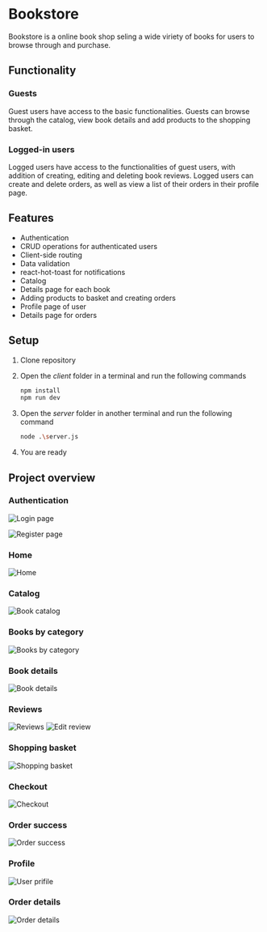 # Bookstore

Bookstore is a online book shop seling a wide viriety of books for users to browse through and purchase.

## Functionality
### Guests
Guest users have access to the basic functionalities. Guests can browse through the catalog, view book details and add products to the shopping basket.

### Logged-in users
Logged users have access to the functionalities of guest users, with addition of creating, editing and deleting book reviews. Logged users can create and delete orders, as well as view a list of their orders in their profile page.


## Features
* Authentication
* CRUD operations for authenticated users
* Client-side routing
* Data validation
* react-hot-toast for notifications
* Catalog 
* Details page for each book
* Adding products to basket and creating orders 
* Profile page of user
* Details page for orders

## Setup
1. Clone repository

2. Open the *client* folder in a terminal and run the following commands
   ```bash
   npm install 
   npm run dev  
   ```

3. Open the *server* folder in another terminal and run the following command
    ```bash
    node .\server.js
    ```

4. You are ready



## Project overview

### Authentication
![Login page](./screenshots/login.png)  

![Register page](./screenshots/register.png)  

### Home 
![Home](./screenshots/home.png)  

### Catalog
![Book catalog](./screenshots/catalog.png)  

### Books by category
![Books by category](./screenshots/bycategory.png)  

### Book details
![Book details](./screenshots/bookdetails.png)  

### Reviews
![Reviews](./screenshots/reviews.png) 
![Edit review](./screenshots/edirreview.png)  

### Shopping basket
![Shopping basket](./screenshots/basket.png)  

### Checkout
![Checkout](./screenshots/checkout.png)  

### Order success
![Order success](./screenshots/ordersuccess.png)  

### Profile
![User prifile](./screenshots/profile.png)  

### Order details
![Order details](./screenshots/orderdetails.png)  
